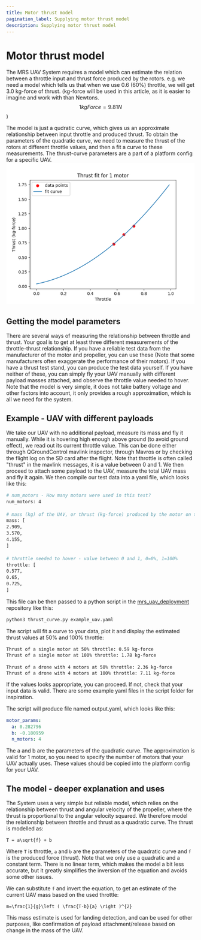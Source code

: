 ```yaml
---
title: Motor thrust model
pagination_label: Supplying motor thrust model
description: Supplying motor thrust model
---
```


# Motor thrust model

The MRS UAV System requires a model which can estimate the relation between a throttle input and thrust force produced by the rotors.
e.g. we need a model which tells us that when we use 0.6 (60%) throttle, we will get 3.0 kg-force of thrust. (kg-force will be used in this article, as it is easier to imagine and work with than Newtons.  $$ 1 kgForce = 9.81N $$)

The model is just a qudratic curve, which gives us an approximate relationship between input throttle and produced thrust. To obtain the parameters of the quadratic curve,
we need to measure the thrust of the rotors at different throttle values, and then a fit a curve to these measurements.
The thrust-curve parameters are a part of a platform config for a specific UAV.
![](fig/thrust_fit_1.png)

## Getting the model parameters

There are several ways of measuring the relationship between throttle and thrust. Your goal is to get at least three different measurements of the throttle-thrust relationship. If you have a reliable test data from the manufacturer of the motor and propeller, you can use these (Note that some manufacturers often exaggerate the performance of their motors). If you have a thrust test stand, you can produce the test data yourself. If you have neither of these, you can simply fly your UAV manually with different payload masses attached, and observe the throttle value needed to hover. Note that the model is very simple, it does not take battery voltage and other factors into account, it only provides a rough approximation, which is all we need for the system.

## Example - UAV with different payloads

We take our UAV with no additional payload, measure its mass and fly it manually. While it is hovering high enough above ground (to avoid ground effect), we read out its current throttle value. This can be done either through QGroundControl mavlink inspector, through Mavros or by checking the flight log on the SD card after the flight. Note that throttle is often called "thrust" in the mavlink messages, it is a value between 0 and 1. We then proceed to attach some payload to the UAV, measure the total UAV mass and fly it again. We then compile our test data into a yaml file, which looks like this:

```bash
# num_motors - How many motors were used in this test?
num_motors: 4

# mass (kg) of the UAV, or thrust (kg-force) produced by the motor on the test stand
mass: [
2.909,
3.570,
4.155,
]

# throttle needed to hover - value between 0 and 1, 0=0%, 1=100%
throttle: [
0.577,
0.65,
0.725,
]
```

This file can be then passed to a python script in the [mrs_uav_deployment](https://github.com/ctu-mrs/mrs_uav_deployment/tree/master/miscellaneous/motor_model) repository like this:

```bash
python3 thrust_curve.py example_uav.yaml

```

The script will fit a curve to your data, plot it and display the estimated thrust values at 50% and 100% throttle:
```
Thrust of a single motor at 50% throttle: 0.59 kg-force
Thrust of a single motor at 100% throttle: 1.78 kg-force

Thrust of a drone with 4 motors at 50% throttle: 2.36 kg-force
Thrust of a drone with 4 motors at 100% throttle: 7.11 kg-force
```
If the values looks appropriate, you can proceed. If not, check that your input data is valid. There are some example yaml files in the script folder for inspiration.


The script will produce file named output.yaml, which looks like this:

```yaml
motor_params:
  a: 0.282796
  b: -0.180959
  n_motors: 4
```
The a and b are the parameters of the quadratic curve. The approximation is valid for 1 motor, so you need to specify the number of motors that your UAV actually uses. These values should be copied into the platform config for your UAV.

## The model - deeper explanation and uses

The System uses a very simple but reliable model, which relies on the relationship between thrust and angular velocity of the propeller, where the thrust is proportional to the angular velocity squared.
We therefore model the relationship between throttle and thrust as a quadratic curve.
The thrust is modelled as:

```
T = a\sqrt{f} + b
```

Where `T` is throttle, `a` and `b` are the parameters of the quadratic curve and `f` is the produced force (thrust).
Note that we only use a quadratic and a constant term. There is no linear term, which makes the model a bit less accurate, but it greatly simplifies the inversion of the equation and avoids some other issues.


We can substitute `f` and invert the equation, to get an estimate of the current UAV mass based on the used throttle:

```
m=\frac{1}{g}\left ( \frac{T-b}{a} \right )^{2}
```

This mass estimate is used for landing detection, and can be used for other purposes, like confirmation of payload attachment/release based on change in the mass of the UAV.
